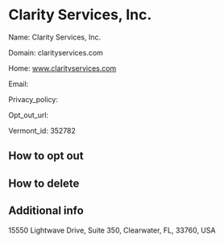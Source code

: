 
# Clarity Services, Inc.

Name: Clarity Services, Inc.

Domain: clarityservices.com

Home: www.clarityservices.com

Email: 

Privacy_policy: 

Opt_out_url: 

Vermont_id: 352782



## How to opt out



## How to delete



## Additional info



15550 Lightwave Drive, Suite 350, Clearwater, FL, 33760, USA

